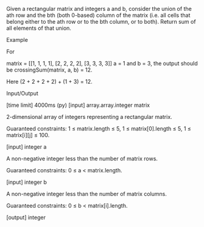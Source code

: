 Given a rectangular matrix and integers a and b, consider the union of the ath row and the bth (both 0-based) column of the matrix (i.e. all cells that belong either to the ath row or to the bth column, or to both). Return sum of all elements of that union.

Example

For

matrix = [[1, 1, 1, 1],
          [2, 2, 2, 2],
          [3, 3, 3, 3]]
a = 1 and b = 3, the output should be
crossingSum(matrix, a, b) = 12.

Here (2 + 2 + 2 + 2) + (1 + 3) = 12.

Input/Output

[time limit] 4000ms (py)
[input] array.array.integer matrix

2-dimensional array of integers representing a rectangular matrix.

Guaranteed constraints:
1 ≤ matrix.length ≤ 5,
1 ≤ matrix[0].length ≤ 5,
1 ≤ matrix[i][j] ≤ 100.

[input] integer a

A non-negative integer less than the number of matrix rows.

Guaranteed constraints:
0 ≤ a < matrix.length.

[input] integer b

A non-negative integer less than the number of matrix columns.

Guaranteed constraints:
0 ≤ b < matrix[i].length.

[output] integer
